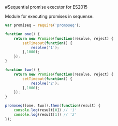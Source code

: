 #Sequential promise executor for ES2015

Module for executing promises in sequense.

```javascript
var promiseq = require('promoseq');

function one() {
    return new Promise(function(resolve, reject) {
        setTimeout(function() {
            resolve('1');
        },1000);
    });
}

function two() {
    return new Promise(function(resolve, reject) {
        setTimeout(function() {
            resolve('2');
        },1000);
    });
}

promoseq([one, two]).then(function(result) {
    console.log(result[0]) // '1'
    console.log(result[1]) // '2'
});
```